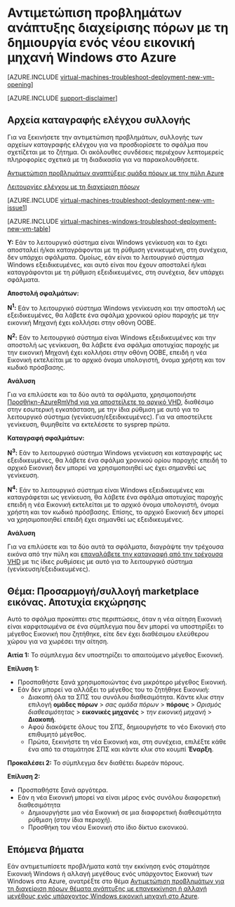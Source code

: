 <properties
   pageTitle="Αντιμετώπιση προβλημάτων Διαχείριση Πόρων ανάπτυξης Εικονική Windows | Microsoft Azure"
   description="Αντιμετώπιση προβλημάτων ανάπτυξης για τη διαχείριση πόρων, όταν δημιουργείτε μια νέα εικονική μηχανή Windows στο Azure"
   services="virtual-machines-windows, azure-resource-manager"
   documentationCenter=""
   authors="JiangChen79"
   manager="felixwu"
   editor=""
   tags="top-support-issue, azure-resource-manager"/>

<tags
  ms.service="virtual-machines-windows"
  ms.workload="na"
  ms.tgt_pltfrm="vm-windows"
  ms.devlang="na"
  ms.topic="article"
  ms.date="09/09/2016"
  ms.author="cjiang"/>

# <a name="troubleshoot-resource-manager-deployment-issues-with-creating-a-new-windows-virtual-machine-in-azure"></a>Αντιμετώπιση προβλημάτων ανάπτυξης διαχείρισης πόρων με τη δημιουργία ενός νέου εικονική μηχανή Windows στο Azure

[AZURE.INCLUDE [virtual-machines-troubleshoot-deployment-new-vm-opening](../../includes/virtual-machines-troubleshoot-deployment-new-vm-opening-include.md)]

[AZURE.INCLUDE [support-disclaimer](../../includes/support-disclaimer.md)]

## <a name="collect-audit-logs"></a>Αρχεία καταγραφής ελέγχου συλλογής

Για να ξεκινήσετε την αντιμετώπιση προβλημάτων, συλλογής των αρχείων καταγραφής ελέγχου για να προσδιορίσετε το σφάλμα που σχετίζεται με το ζήτημα. Οι ακόλουθες συνδέσεις περιέχουν λεπτομερείς πληροφορίες σχετικά με τη διαδικασία για να παρακολουθήσετε.

[Αντιμετώπιση προβλημάτων αναπτύξεις ομάδα πόρων με την πύλη Azure](../resource-manager-troubleshoot-deployments-portal.md)

[Λειτουργίες ελέγχου με τη διαχείριση πόρων](../resource-group-audit.md)

[AZURE.INCLUDE [virtual-machines-troubleshoot-deployment-new-vm-issue1](../../includes/virtual-machines-troubleshoot-deployment-new-vm-issue1-include.md)]

[AZURE.INCLUDE [virtual-machines-windows-troubleshoot-deployment-new-vm-table](../../includes/virtual-machines-windows-troubleshoot-deployment-new-vm-table.md)]

**Y:** Εάν το λειτουργικό σύστημα είναι Windows γενίκευση και το έχει αποσταλεί ή/και καταγράφονται με τη ρύθμιση γενικευμένη, στη συνέχεια, δεν υπάρχει σφάλματα. Ομοίως, εάν είναι το λειτουργικό σύστημα Windows εξειδικευμένες, και αυτό είναι που έχουν αποσταλεί ή/και καταγράφονται με τη ρύθμιση εξειδικευμένες, στη συνέχεια, δεν υπάρχει σφάλματα.

**Αποστολή σφαλμάτων:**

**N<sup>1</sup>:** Εάν το λειτουργικό σύστημα Windows γενίκευση και την αποστολή ως εξειδικευμένες, θα λάβετε ένα σφάλμα χρονικού ορίου παροχής με την εικονική Μηχανή έχει κολλήσει στην οθόνη OOBE.

**N<sup>2</sup>:** Εάν το λειτουργικό σύστημα είναι Windows εξειδικευμένες και την αποστολή ως γενίκευση, θα λάβετε ένα σφάλμα αποτυχίας παροχής με την εικονική Μηχανή έχει κολλήσει στην οθόνη OOBE, επειδή η νέα Εικονική εκτελείται με το αρχικό όνομα υπολογιστή, όνομα χρήστη και τον κωδικό πρόσβασης.

**Ανάλυση**

Για να επιλύσετε και τα δύο αυτά τα σφάλματα, χρησιμοποιήστε [Προσθήκη-AzureRmVhd για να αποστείλετε το αρχικό VHD](https://msdn.microsoft.com/library/mt603554.aspx), διαθέσιμο στην εσωτερική εγκατάσταση, με την ίδια ρύθμιση με αυτό για το λειτουργικό σύστημα (γενίκευση/εξειδικευμένες). Για να αποστείλετε γενίκευση, θυμηθείτε να εκτελέσετε το sysprep πρώτα.

**Καταγραφή σφαλμάτων:**

**N<sup>3</sup>:** Εάν το λειτουργικό σύστημα Windows γενίκευση και καταγραφής ως εξειδικευμένες, θα λάβετε ένα σφάλμα χρονικού ορίου παροχής επειδή το αρχικό Εικονική δεν μπορεί να χρησιμοποιηθεί ως έχει σημανθεί ως γενίκευση.

**N<sup>4</sup>:** Εάν το λειτουργικό σύστημα είναι Windows εξειδικευμένες και καταγράφεται ως γενίκευση, θα λάβετε ένα σφάλμα αποτυχίας παροχής επειδή η νέα Εικονική εκτελείται με το αρχικό όνομα υπολογιστή, όνομα χρήστη και τον κωδικό πρόσβασης. Επίσης, το αρχικό Εικονική δεν μπορεί να χρησιμοποιηθεί επειδή έχει σημανθεί ως εξειδικευμένες.

**Ανάλυση**

Για να επιλύσετε και τα δύο αυτά τα σφάλματα, διαγράψτε την τρέχουσα εικόνα από την πύλη και [επαναλάβετε την καταγραφή από την τρέχουσα VHD](virtual-machines-windows-vhd-copy.md) με τις ίδιες ρυθμίσεις με αυτό για το λειτουργικό σύστημα (γενίκευση/εξειδικευμένες).

## <a name="issue-customgallerymarketplace-image-allocation-failure"></a>Θέμα: Προσαρμογή/συλλογή marketplace εικόνας. Αποτυχία εκχώρησης
Αυτό το σφάλμα προκύπτει στις περιπτώσεις, όταν η νέα αίτηση Εικονική είναι καρφιτσωμένα σε ένα σύμπλεγμα που δεν μπορεί να υποστηρίξει το μέγεθος Εικονική που ζητήθηκε, είτε δεν έχει διαθέσιμου ελεύθερου χώρου για να χωρέσει την αίτηση.

**Αιτία 1:** Το σύμπλεγμα δεν υποστηρίζει το απαιτούμενο μέγεθος Εικονική.

**Επίλυση 1:**

- Προσπαθήστε ξανά χρησιμοποιώντας ένα μικρότερο μέγεθος Εικονική.
- Εάν δεν μπορεί να αλλάξει το μέγεθος του το ζητήθηκε Εικονική:
  - Διακοπή όλα τα ΣΠΣ του συνόλου διαθεσιμότητα.
  Κάντε κλικ στην επιλογή **ομάδες πόρων** > *σας ομάδα πόρων* > **πόρους** > *Ορισμός διαθεσιμότητας* > **εικονικές μηχανές** > *την εικονική μηχανή* > **Διακοπή**.
  - Αφού διακόψετε όλους του ΣΠΣ, δημιουργήστε το νέο Εικονική στο επιθυμητό μέγεθος.
  - Πρώτα, ξεκινήστε τη νέα Εικονική και, στη συνέχεια, επιλέξτε κάθε ένα από τα σταμάτησε ΣΠΣ και κάντε κλικ στο κουμπί **Έναρξη**.

**Προκαλέσει 2:** Το σύμπλεγμα δεν διαθέτει δωρεάν πόρους.

**Επίλυση 2:**

- Προσπαθήστε ξανά αργότερα.
- Εάν η νέα Εικονική μπορεί να είναι μέρος ενός συνόλου διαφορετική διαθεσιμότητα
  - Δημιουργήστε μια νέα Εικονική σε μια διαφορετική διαθεσιμότητα ρύθμιση (στην ίδια περιοχή).
  - Προσθήκη του νέου Εικονική στο ίδιο δίκτυο εικονικού.

## <a name="next-steps"></a>Επόμενα βήματα
Εάν αντιμετωπίσετε προβλήματα κατά την εκκίνηση ενός σταμάτησε Εικονική Windows ή αλλαγή μεγέθους ενός υπάρχοντος Εικονική των Windows στα Azure, ανατρέξτε στο θέμα [Αντιμετώπιση προβλημάτων για τη διαχείριση πόρων θέματα ανάπτυξης με επανεκκίνηση ή αλλαγή μεγέθους ενός υπάρχοντος Windows εικονική μηχανή στο Azure](virtual-machines-windows-restart-resize-error-troubleshooting.md).
